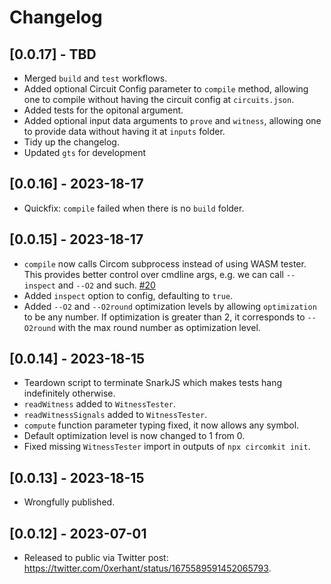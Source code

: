 # Changelog

## [0.0.17] - TBD

- Merged `build` and `test` workflows.
- Added optional Circuit Config parameter to `compile` method, allowing one to compile without having the circuit config at `circuits.json`.
- Added tests for the opitonal argument.
- Added optional input data arguments to `prove` and `witness`, allowing one to provide data without having it at `inputs` folder.
- Tidy up the changelog.
- Updated `gts` for development

## [0.0.16] - 2023-18-17

- Quickfix: `compile` failed when there is no `build` folder.

## [0.0.15] - 2023-18-17

- `compile` now calls Circom subprocess instead of using WASM tester. This provides better control over cmdline args, e.g. we can call `--inspect` and `--O2` and such. [#20](https://github.com/erhant/circomkit/issues/20)
- Added `inspect` option to config, defaulting to `true`.
- Added `--O2` and `--O2round` optimization levels by allowing `optimization` to be any number. If optimization is greater than 2, it corresponds to `--O2round` with the max round number as optimization level.

## [0.0.14] - 2023-18-15

- Teardown script to terminate SnarkJS which makes tests hang indefinitely otherwise.
- `readWitness` added to `WitnessTester`.
- `readWitnessSignals` added to `WitnessTester`.
- `compute` function parameter typing fixed, it now allows any symbol.
- Default optimization level is now changed to 1 from 0.
- Fixed missing `WitnessTester` import in outputs of `npx circomkit init`.

## [0.0.13] - 2023-18-15

- Wrongfully published.

## [0.0.12] - 2023-07-01

- Released to public via Twitter post: <https://twitter.com/0xerhant/status/1675589591452065793>.
